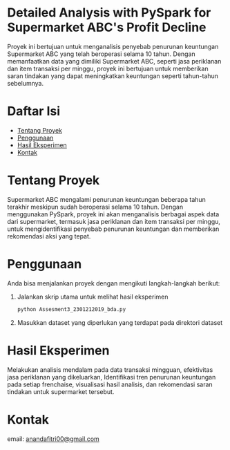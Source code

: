 # Detailed Analysis with PySpark for Supermarket ABC's Profit Decline

Proyek ini bertujuan untuk menganalisis penyebab penurunan keuntungan Supermarket ABC yang telah beroperasi selama 10 tahun. Dengan memanfaatkan data yang dimiliki Supermarket ABC, seperti jasa periklanan dan item transaksi per minggu, proyek ini bertujuan untuk memberikan saran tindakan yang dapat meningkatkan keuntungan seperti tahun-tahun sebelumnya.

# Daftar Isi
- [Tentang Proyek](#tentang-proyek)
- [Penggunaan](#penggunaan)
- [Hasil Eksperimen](#hasil-eksperimen)
- [Kontak](#kontak)

# Tentang Proyek
Supermarket ABC mengalami penurunan keuntungan beberapa tahun terakhir meskipun sudah beroperasi selama 10 tahun. Dengan menggunakan PySpark, proyek ini akan menganalisis berbagai aspek data dari supermarket, termasuk jasa periklanan dan item transaksi per minggu, untuk mengidentifikasi penyebab penurunan keuntungan dan memberikan rekomendasi aksi yang tepat.

# Penggunaan
Anda bisa menjalankan proyek dengan mengikuti langkah-langkah berikut:

1. Jalankan skrip utama untuk melihat hasil eksperimen
    ```sh
    python Assesment3_2301212019_bda.py
    ```
2. Masukkan dataset yang diperlukan yang terdapat pada direktori dataset

# Hasil Eksperimen 
Melakukan analisis mendalam pada data transaksi mingguan, efektivitas jasa periklanan yang dikeluarkan, Identifikasi tren penurunan keuntungan pada setiap frenchaise, visualisasi hasil analisis, dan rekomendasi saran tindakan untuk supermarket tersebut. 

# Kontak
email: anandafitri00@gmail.com

